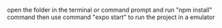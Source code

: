 open the folder in the terminal or command prompt and run "npm install" command
then use command "expo start" to run the project in a emulator
